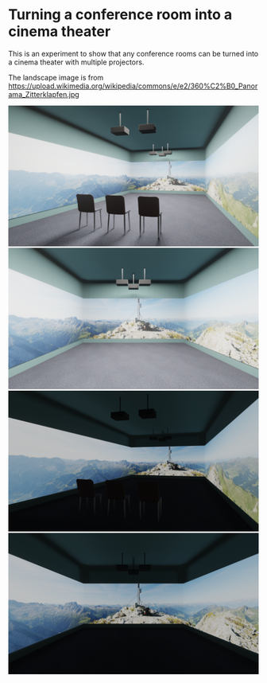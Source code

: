 # Turning a conference room into a cinema theater

This is an experiment to show that any conference rooms can be turned into a cinema theater with multiple projectors.

The landscape image is from https://upload.wikimedia.org/wikipedia/commons/e/e2/360%C2%B0_Panorama_Zitterklapfen.jpg

<img src="WithAreaLight1.png" width=700>

<img src="WithAreaLight2.png" width=700>

<img src="WithoutAreaLight1.png" width=700>

<img src="WithoutAreaLight2.png" width=700>
